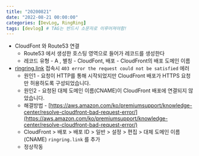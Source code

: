 ```yaml
---
title: "20200821"
date: "2022-08-21 00:00:00"
categories: [DevLog, RingRing]
tags: [devlog] # TAG는 반드시 소문자로 이루어져야함!
---
```


- CloudFont 와 Route53 연결
  - Route53 에서 생성한 호스팅 영역으로 들어가 레코드를 생성한다
  - 레코드 유형 - A , 별칭 - CloudFont, 배포 - CloudFront의 배포 도메인 이름
- [ringring.link](http://ringring.link) 접속시 `403 error the request could not be satisfied` 에러
  - 원인1 - 요청이 HTTP를 통해 시작되었지만 CloudFront 배포가 HTTPS 요청만 허용하도록 구성되었습니다.
  - 원인2 - 요청된 대체 도메인 이름(CNAME)이 CloudFront 배포에 연결되지 않았습니다.
  - 해결방법 - [https://aws.amazon.com/ko/premiumsupport/knowledge-center/resolve-cloudfront-bad-request-error/](https://aws.amazon.com/ko/premiumsupport/knowledge-center/resolve-cloudfront-bad-request-error/)
  - CloudFront > 배포 > 배포 ID > 일반 > 설정 > 편집 > 대체 도메인 이름(CNAME) `ringring.link` 를 추가
  - 정상작동
